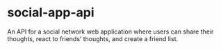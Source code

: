 # social-app-api
An API for a social network web application where users can share their thoughts, react to friends’ thoughts, and create a friend list.
